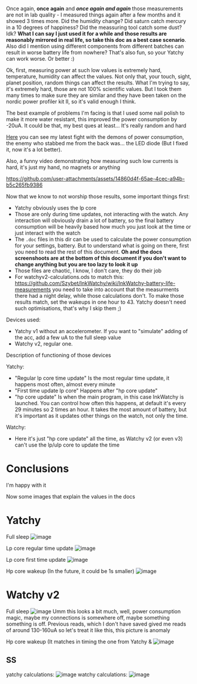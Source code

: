 Once again, **once again** and ***once again and again*** those measurements are not in lab quality - I measured things again after a few months and it showed 3 times more. Did the humidity change? Did saturn catch mercury in a 10 degrees of happiness? Did the meassuring tool catch some dust? Idk? **What I can say I just used it for a while and those results are reasonably mirrored in real life, so take this doc as a best case scenario**. Also did I mention using different components from different batches can result in worse battery life from nowhere? That's also fun, so your Yatchy can work worse. Or better :)

Ok, first, measuring power at such low values is extremely hard, temperature, humidity can affect the values. Not only that, your touch, sight, planet position, random things can affect the results. What I'm trying to say, it's extremely hard, those are not 100% scientific values. But I took them many times to make sure they are similar and they have been taken on the nordic power profiler kit II, so it's valid enough I think.

The best example of problems I'm facing is that I used some nail polish to make it more water resistant, this improved the power consumption by -20uA. It could be that, my best ques at least... It's really random and hard

[Here](https://github.com/Szybet/Yatchy/blob/main/hardware/power-consumption/Where%20is%20my%20current%20-%20The%20game.pdf) you can see my latest fight with the demons of power consumption, the enemy who stabbed me from the back was... the LED diode (But I fixed it, now it's a lot better).

Also, a funny video demonstrating how measuring such low currents is hard, it's just my hand, no magnets or anything

https://github.com/user-attachments/assets/14860d4f-65ae-4cec-a94b-b5c265fb9386

Now that we know to not worship those results, some important things first:
- Yatchy obviously uses the lp core
- Those are only during time updates, not interacting with the watch. Any interaction will obviously drain a lot of battery, so the final battery consumption will be heavily based how much you just look at the time or just interact with the watch
- The `.doc` files in this dir can be used to calculate the power consumption for your settings, battery. But to understand what is going on there, first you need to read the rest of this document. **Oh and the docs screenshoots are at the bottom of this document if you don't want to change anything but you are too lazy to look it up**
- Those files are chaotic, I know, I don't care, they do their job
- For watchyv2-calculations.ods to match this: https://github.com/Szybet/InkWatchy/wiki/InkWatchy-battery-life-measurements you need to take into account that the measurments there had a night delay, while those calculations don't. To make those results match, set the wakeups in one hour to 43. Yatchy doesn't need such optimisations, that's why I skip them ;)

Devices used:
- Yatchy v1 without an accelerometer. If you want to "simulate" adding of the acc, add a few uA to the full sleep value
- Watchy v2, regular one.

Description of functioning of those devices

Yatchy:
- "Regular lp core time update" Is the most regular time update, it happens most often, almost every minute
- "First time update lp core" Happens after "hp core update"
- "hp core update" Is when the main program, in this case InkWatchy is launched. You can control how often this happens, at default it's every 29 minutes so 2 times an hour. It takes the most amount of battery, but it's important as it updates other things on the watch, not only the time.

Watchy:
- Here it's just "hp core update" all the time, as Watchy v2 (or even v3) can't use the lp/ulp core to update the time

# Conclusions
I'm happy with it

Now some images that explain the values in the docs

# Yatchy
Full sleep
![image](https://github.com/user-attachments/assets/ff78eaad-d287-4639-84dc-20dbe2035dbc)

Lp core regular time update
![image](https://github.com/user-attachments/assets/cb023cbb-6f17-4412-8198-11fd53870f8d)

Lp core first time update
![image](https://github.com/user-attachments/assets/a6857df6-64bd-4416-a049-45af35411d41)

Hp core wakeup (In the future, it could be 1s smaller)
![image](https://github.com/user-attachments/assets/0e05d273-ec75-4e86-9856-9d4da2074eb5)

# Watchy v2
Full sleep
![image](https://github.com/user-attachments/assets/3913d16c-eb4e-42a6-bcf0-e9085811ddfd)
Umm this looks a bit much, well, power consumption magic, maybe my connections is somewhere off, maybe something something is off. Previous reads, which I don't have saved gived me reads of around 130-160uA so let's treat it like this, this picture is anomaly

Hp core wakeup (It matches in timing the one from Yatchy & 
![image](https://github.com/user-attachments/assets/a7943368-8797-48e2-aaf5-8506cdde526c)

## SS
yatchy calculations:
![image](https://github.com/user-attachments/assets/ef2ed400-6937-4ef2-9c66-0ff1e4b3c7ff)
watchy calculations:
![image](https://github.com/user-attachments/assets/e429c763-7090-4ff3-b6dc-d07b69283999)

